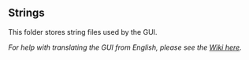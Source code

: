 ## Strings
This folder stores string files used by the GUI.

*For help with translating the GUI from English, please see the [Wiki here](https://github.com/CatmanFan/FriishProduce/wiki/Translation).*
